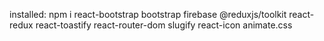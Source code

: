 installed:
npm i react-bootstrap bootstrap firebase @reduxjs/toolkit react-redux react-toastify react-router-dom slugify react-icon animate.css

